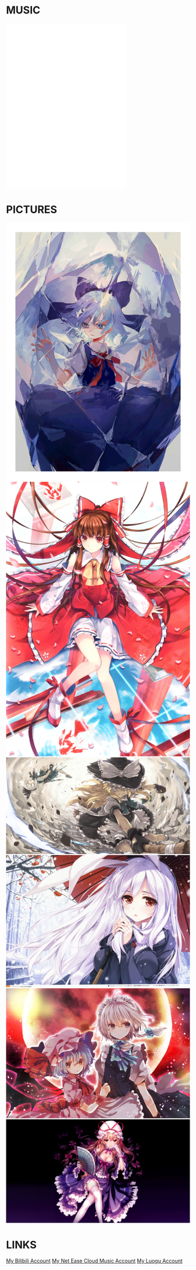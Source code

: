 <html>
<head>
  <title>Cirno-baka's Blog</title>
 </head>
<body background="/pic/C.jpg" width="100%" height="100%">
  <h1>MUSIC</h1>
  <p><iframe frameborder="no" border="0" marginwidth="0" marginheight="0" width=330 height=450 src="//music.163.com/outchain/player?type=0&id=913908853&auto=1&height=430"></iframe></p>
  <h1>PICTURES</h1>
    <img src="/pic/C2.jpg" />
    <img src="/pic/H.jpg" />
    <img src="/pic/MY.jpeg" />
    <img src="/pic/R.jpg" />
    <img src="/pic/RS.jpg" />
    <img src="/pic/Y.jpg" />
  <h1>LINKS</h1>
    <a href="https://space.bilibili.com/281099771">My Bilibili Account</a>
    <a href="https://music.163.com/#/user/home?id=1703465740">My Net Ease Cloud Music Account</a>
    <a href="https://www.luogu.com.cn/user/161792">My Luogu Account</a>
</body>

</html>
